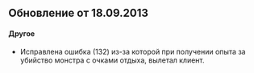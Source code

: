 ## Обновление от 18.09.2013

#### Другое

- Исправлена ошибка (132) из-за которой при получении опыта за убийство монстра с очками отдыха, вылетал клиент.